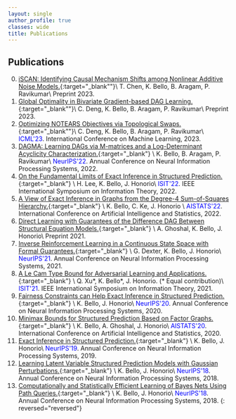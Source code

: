 ```yaml
---
layout: single
author_profile: true
classes: wide
title: Publications
---
```


## Publications

0. [iSCAN: Identifying Causal Mechanism Shifts among Nonlinear Additive Noise Models.][14]{:target="_blank""}\\
   T. Chen, K. Bello, B. Aragam, P. Ravikumar\\
   Preprint 2023.
0. [Global Optimality in Bivariate Gradient-based DAG Learning.][13]{:target="_blank""}\\
   C. Deng, K. Bello, B. Aragam, P. Ravikumar\\
   Preprint 2023.
0. [Optimizing NOTEARS Objectives via Topological Swaps.][12]{:target="_blank""}\\
   C. Deng, K. Bello, B. Aragam, P. Ravikumar\\
   <span style="color: blue">ICML'23</span>. International Conference on Machine Learning, 2023.
0. [DAGMA: Learning DAGs via M-matrices and a Log-Determinant Acyclicity Characterization.][11]{:target="_blank"} \\
   K. Bello, B. Aragam, P. Ravikumar\\
   <span style="color: blue">NeurIPS'22</span>. Annual Conference on Neural Information Processing Systems, 2022.
0. [On the Fundamental Limits of Exact Inference in Structured Prediction.][9]{:target="_blank"} \\
      H. Lee, K. Bello, J. Honorio\\
   <span style="color: blue">ISIT'22</span>. IEEE International Symposium on Information Theory, 2022.
0. [A View of Exact Inference in Graphs from the Degree-4 Sum-of-Squares Hierarchy.][10]{:target="_blank"} \\
    K. Bello, C. Ke, J. Honorio \\
   <span style="color: blue">AISTATS'22</span>. International Conference on Artificial Intelligence and Statistics, 
    2022.
0. [Direct Learning with Guarantees of the Difference DAG Between Structural Equation Models.][8]{:target="_blank"} \\
   A. Ghoshal, K. Bello, J. Honorio\\
   Preprint 2021.
0. [Inverse Reinforcement Learning in a Continuous State Space with Formal Guarantees.][7]{:target="_blank"} \\
    G. Dexter, K. Bello, J. Honorio\\
   <span style="color: blue">NeurIPS'21</span>. Annual Conference on Neural Information Processing Systems, 2021.
0. [A Le Cam Type Bound for Adversarial Learning and Applications.][6]{:target="_blank"} \\
    Q. Xu\*, K. Bello\*, J. Honorio. (* Equal contribution)\\
   <span style="color: blue">ISIT'21</span>. IEEE International Symposium on Information Theory, 2021.
0. [Fairness Constraints can Help Exact Inference in Structured Prediction.][5]{:target="_blank"} \\
    K. Bello, J. Honorio\\
   <span style="color: blue">NeurIPS'20</span>. Annual Conference on Neural Information Processing Systems, 2020.
0. [Minimax Bounds for Structured Prediction Based on Factor Graphs.][4]{:target="_blank"} \\
    K. Bello, A. Ghoshal, J. Honorio\\
   <span style="color: blue">AISTATS'20</span>. International Conference on Artificial Intelligence and Statistics, 
    2020.
0. [Exact Inference in Structured Prediction.][3]{:target="_blank"} \\
    K. Bello, J. Honorio\\
   <span style="color: blue">NeurIPS'19</span>. Annual Conference on Neural Information Processing Systems, 2019.
0. [Learning Latent Variable Structured Prediction Models with Gaussian Perturbations.][2]{:target="_blank"} \\
    K. Bello, J. Honorio\\
   <span style="color: blue">NeurIPS'18</span>. Annual Conference on Neural Information Processing Systems, 2018.
0. [Computationally and Statistically Efficient Learning of Bayes Nets Using Path Queries.][1]{:target="_blank"} \\
    K. Bello, J. Honorio\\
   <span style="color: blue">NeurIPS'18</span>. Annual Conference on Neural Information Processing Systems, 2018.
{: reversed="reversed"}

[14]: https://arxiv.org/abs/2306.17361 
[13]: https://arxiv.org/abs/2306.17378
[12]: https://arxiv.org/abs/2305.17277
[11]: https://arxiv.org/abs/2209.08037
[10]: https://arxiv.org/abs/2102.08019
[9]:  https://arxiv.org/abs/2102.08895
[8]:  https://arxiv.org/abs/1906.12024
[7]:  https://arxiv.org/abs/2102.07937
[6]:  https://ieeexplore.ieee.org/document/9518178
[5]:  https://papers.nips.cc/paper/2020/file/8248a99e81e752cb9b41da3fc43fbe7f-Paper.pdf
[4]:  http://proceedings.mlr.press/v108/bello20a.html
[3]:  https://papers.nips.cc/paper/8627-exact-inference-in-structured-prediction.pdf
[2]:  http://papers.neurips.cc/paper/7577-learning-latent-variable-structured-prediction-models-with-gaussian-perturbations.pdf
[1]:  http://papers.neurips.cc/paper/8290-computationally-and-statistically-efficient-learning-of-causal-bayes-nets-using-path-queries.pdf

